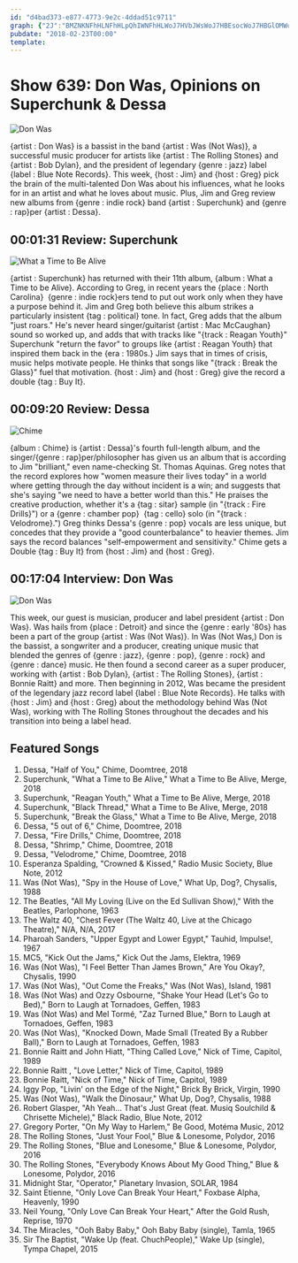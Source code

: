 ```yaml
---
id: "d4bad373-e877-4773-9e2c-4ddad51c9711"
graph: {"2J":"BMZNKNFhHLNFhHLpQhIWNFhHLWoJ7HVbJWsWoJ7HBEsocWoJ7HBGlOMWoJ7H97qipX6cfd97qipBHm1G","FK":"BLOKPUekQE7PiD7BLOKPBIz9dBLOKP7PiD79wl56UekQEWAWcg97qipX6cfd97qipBHm1G","SG":"BHAstX2mY9BHAstOzLAZBHAstlECOwOzLAZWXhmeBMlTxOzLAZ9MGtlOzLAZOzLAZjVH9K"}
pubdate: "2018-02-23T00:00"
template: 
---
```






# Show 639: Don Was, Opinions on Superchunk & Dessa

![Don Was](https://static.soundopinions.org/images/2018/don_was.jpg)

{artist : Don Was} is a bassist in the band {artist : Was (Not Was)}, a successful music producer for artists like {artist : The Rolling Stones} and {artist : Bob Dylan}, and the president of legendary {genre : jazz} label {label : Blue Note Records}. This week, {host : Jim} and {host : Greg} pick the brain of the multi-talented Don Was about his influences, what he looks for in an artist and what he loves about music. Plus, Jim and Greg review new albums from {genre : indie rock} band {artist : Superchunk} and {genre : rap}per {artist : Dessa}.



## 00:01:31 Review: Superchunk

![What a Time to Be Alive](https://static.soundopinions.org/assets/639/2J0.jpg)

{artist : Superchunk} has returned with their 11th album, {album : What a Time to be Alive}. According to Greg, in recent years the {place : North Carolina}  {genre : indie rock}ers tend to put out work only when they have a purpose behind it. Jim and Greg both believe this album strikes a particularly insistent {tag : political} tone. In fact, Greg adds that the album "just roars." He's never heard singer/guitarist {artist : Mac McCaughan} sound so worked up, and adds that with tracks like "{track : Reagan Youth}" Superchunk "return the favor" to groups like {artist : Reagan Youth} that inspired them back in the {era : 1980s.} Jim says that in times of crisis, music helps motivate people. He thinks that songs like "{track : Break the Glass}" fuel that motivation. {host : Jim} and {host : Greg} give the record a double {tag : Buy It}.



## 00:09:20 Review: Dessa

![Chime](https://static.soundopinions.org/assets/639/FK0.jpg)

{album : Chime} is {artist : Dessa}'s fourth full-length album, and the singer/{genre : rap}per/philosopher has given us an album that is according to Jim "brilliant," even name-checking St. Thomas Aquinas. Greg notes that the record explores how "women measure their lives today" in a world where getting through the day without incident is a win; and suggests that she's saying "we need to have a better world than this." He praises the creative production, whether it's a {tag : sitar} sample (in "{track : Fire Drills}") or a {genre : chamber pop}  {tag : cello} solo (in "{track : Velodrome}.") Greg thinks Dessa's {genre : pop} vocals are less unique, but concedes that they provide a "good counterbalance" to heavier themes. Jim says the record balances "self-empowerment and sensitivity." Chime gets a Double {tag : Buy It} from {host : Jim} and {host : Greg}.



## 00:17:04 Interview: Don Was

![Don Was](https://static.soundopinions.org/assets/639/SG0.jpg)

This week, our guest is musician, producer and label president {artist : Don Was}. Was hails from {place : Detroit} and since the {genre : early '80s} has been a part of the group {artist : Was (Not Was)}. In Was (Not Was,) Don is the bassist, a songwriter and a producer, creating unique music that blended the genres of {genre : jazz}, {genre : pop}, {genre : rock} and {genre : dance} music. He then found a second career as a super producer, working with {artist : Bob Dylan}, {artist : The Rolling Stones}, {artist : Bonnie Raitt} and more. Then beginning in 2012, Was became the president of the legendary jazz record label {label : Blue Note Records}. He talks with {host : Jim} and {host : Greg} about the methodology behind Was (Not Was), working with The Rolling Stones throughout the decades and his transition into being a label head.



## Featured Songs

1. Dessa, "Half of You," Chime, Doomtree, 2018
2. Superchunk, "What a Time to Be Alive," What a Time to Be Alive, Merge, 2018
3. Superchunk, "Reagan Youth," What a Time to Be Alive, Merge, 2018
4. Superchunk, "Black Thread," What a Time to Be Alive, Merge, 2018
5. Superchunk, "Break the Glass," What a Time to Be Alive, Merge, 2018
6. Dessa, "5 out of 6," Chime, Doomtree, 2018
7. Dessa, "Fire Drills," Chime, Doomtree, 2018
8. Dessa, "Shrimp," Chime, Doomtree, 2018
9. Dessa, "Velodrome," Chime, Doomtree, 2018
10. Esperanza Spalding, "Crowned & Kissed," Radio Music Society, Blue Note, 2012
11. Was (Not Was), "Spy in the House of Love," What Up, Dog?, Chysalis, 1988
12. The Beatles, "All My Loving (Live on the Ed Sullivan Show)," With the Beatles, Parlophone, 1963
13. The Waltz 40, "Chest Fever (The Waltz 40, Live at the Chicago Theatre)," N/A, N/A, 2017
14. Pharoah Sanders, "Upper Egypt and Lower Egypt," Tauhid, Impulse!, 1967
15. MC5, "Kick Out the Jams," Kick Out the Jams, Elektra, 1969
16. Was (Not Was), "I Feel Better Than James Brown," Are You Okay?, Chysalis, 1990
17. Was (Not Was), "Out Come the Freaks," Was (Not Was), Island, 1981
18. Was (Not Was) and Ozzy Osbourne, "Shake Your Head (Let's Go to Bed)," Born to Laugh at Tornadoes, Geffen, 1983
19. Was (Not Was) and Mel Tormé, "Zaz Turned Blue," Born to Laugh at Tornadoes, Geffen, 1983
20. Was (Not Was), "Knocked Down, Made Small (Treated By a Rubber Ball)," Born to Laugh at Tornadoes, Geffen, 1983
21. Bonnie Raitt and John Hiatt, "Thing Called Love," Nick of Time, Capitol, 1989
22. Bonnie Raitt , "Love Letter," Nick of Time, Capitol, 1989
23. Bonnie Raitt, "Nick of Time," Nick of Time, Capitol, 1989
24. Iggy Pop, "Livin' on the Edge of the Night," Brick By Brick, Virgin, 1990
25. Was (Not Was), "Walk the Dinosaur," What Up, Dog?, Chysalis, 1988
26. Robert Glasper, "Ah Yeah... That's Just Great (feat. Musiq Soulchild & Chrisette Michele)," Black Radio, Blue Note, 2012
27. Gregory Porter, "On My Way to Harlem," Be Good, Motéma Music, 2012
28. The Rolling Stones, "Just Your Fool," Blue & Lonesome, Polydor, 2016
29. The Rolling Stones, "Blue and Lonesome," Blue & Lonesome, Polydor, 2016
30. The Rolling Stones, "Everybody Knows About My Good Thing," Blue & Lonesome, Polydor, 2016
31. Midnight Star, "Operator," Planetary Invasion, SOLAR, 1984
32. Saint Etienne, "Only Love Can Break Your Heart," Foxbase Alpha, Heavenly, 1990
33. Neil Young, "Only Love Can Break Your Heart," After the Gold Rush, Reprise, 1970
34. The Miracles, "Ooh Baby Baby," Ooh Baby Baby (single), Tamla, 1965
35. Sir The Baptist, "Wake Up (feat. ChuchPeople)," Wake Up (single), Tympa Chapel, 2015